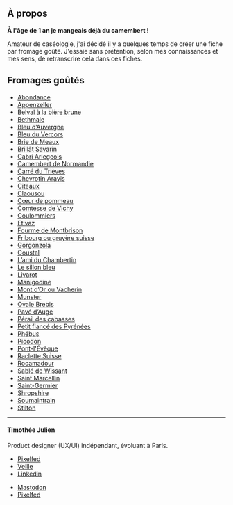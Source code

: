 ## À propos
**À l'âge de 1 an je mangeais déjà du camembert !** 

Amateur de caséologie, j'ai décidé il y a quelques temps de créer une fiche par fromage goûté. J'essaie sans prétention, selon mes connaissances et mes sens, de retranscrire cela dans ces fiches.
## Fromages goûtés
- [Abondance](./Abondance.md)
- [Appenzeller](./Appenzeller.md)
- [Belval à la bière brune](./Belval%20%C3%A0%20la%20bi%C3%A8re%20brune.md)
- [Bethmale](./Bethmale.md)
- [Bleu d’Auvergne](./Bleu%20d%E2%80%99Auvergne.md)
- [Bleu du Vercors](./Bleu%20du%20Vercors.md)
- [Brie de Meaux](./Brie%20de%20Meaux.md)
- [Brillât Savarin](./Brill%C3%A2t%20Savarin.md)
- [Cabri Ariegeois](./Cabri%20Ariegeois.md)
- [Camembert de Normandie](./Camembert%20de%20Normandie.md)
- [Carré du Trièves](./Carr%C3%A9%20du%20Tri%C3%A8ves.md)
- [Chevrotin Aravis](./Chevrotin%20Aravis.md)
- [Citeaux](./Citeaux.md)
- [Claousou](./Claousou.md)
- [Cœur de pommeau](./C%C5%93ur%20de%20pommeau.md)
- [Comtesse de Vichy](./Comtesse%20de%20Vichy.md)
- [Coulommiers](./Coulommiers.md)
- [Etivaz](./Etivaz.md)
- [Fourme de Montbrison](./Fourme%20de%20Montbrison.md)
- [Fribourg ou gruyère suisse](./Fribourg%20ou%20gruy%C3%A8re%20suisse.md)
- [Gorgonzola](./Gorgonzola.md)
- [Goustal](./Goustal.md)
- [L’ami du Chambertin](./L%E2%80%99ami%20du%20Chambertin.md)
- [Le sillon bleu](./Le%20sillon%20bleu.md)
- [Livarot](./Livarot.md)
- [Manigodine](./Manigodine.md)
- [Mont d’Or ou Vacherin](./Mont%20d%E2%80%99Or%20ou%20Vacherin.md)
- [Munster](./Munster.md)
- [Ovale Brebis](./Ovale%20Brebis.md)
- [Pavé d’Auge](./Pav%C3%A9%20d%E2%80%99Auge.md)
- [Pérail des cabasses](./P%C3%A9rail%20des%20cabasses.md)
- [Petit fiancé des Pyrénées](./Petit%20fianc%C3%A9%20des%20Pyr%C3%A9n%C3%A9es.md)
- [Phébus](./Ph%C3%A9bus.md)
- [Picodon](./Picodon.md)
- [Pont-l'Évêque](./Pont-l'%C3%89v%C3%AAque.md)
- [Raclette Suisse](./Raclette%20Suisse.md)
- [Rocamadour](./Rocamadour.md)
- [Sablé de Wissant](./Sabl%C3%A9%20de%20Wissant.md)
- [Saint Marcellin](./Saint%20Marcellin.md)
- [Saint-Germier](./Saint-Germier.md)
- [Shropshire](./Shropshire.md)
- [Soumaintrain](./Soumaintrain.md)
- [Stilton](./Stilton.md)

---
#### Timothée Julien
Product designer (UX/UI) indépendant, évoluant à Paris.
* <a href="https://timotheejulien.fr" target="_blank">Pixelfed</a>
* <a href="https://bookmarks.timotheejulien.fr/guest/links" target="_blank">Veille</a>
* <a href="https://www.linkedin.com/in/timotheejulien/" target="_blank">Linkedin</a>
- <a href="https://mastodon.timotheejulien.fr/@tim" target="_blank" rel="me">Mastodon</a>
- <a href="https://pixelfed.social/timothee" target="_blank">Pixelfed</a>